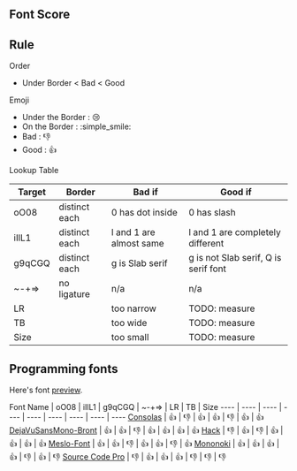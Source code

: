 Font Score
----

## Rule

Order

* Under Border < Bad < Good

Emoji

* Under the Border : :cry:
* On the Border : :simple_smile:
* Bad : :-1:
* Good : :+1:

Lookup Table

Target | Border | Bad if | Good if
---- | ---- | ---- | ----
oO08 | distinct each | 0 has dot inside | 0 has slash
iIlL1 | distinct each | l and 1 are almost same | l and 1 are completely different
g9qCGQ | distinct each | g is Slab serif | g is not Slab serif, Q is serif font
~-+=> | no ligature | n/a | n/a
LR | | too narrow | TODO: measure
TB | | too wide | TODO: measure
Size | | too small | TODO: measure

## Programming fonts

Here's font [preview](https://github.com/guitarrapc/Fonts-lab/blob/master/PREVIEW.md).

Font Name | oO08 | iIlL1 | g9qCGQ | ~-+=> | LR | TB | Size
---- | ---- | ---- | ---- | ---- | ---- | ---- | ---- | ----
[Consolas](https://github.com/PiotrGrochowski/Consolas) | :+1: | :-1: | :+1: | :+1: | :-1: | :+1: | :+1:
[DejaVuSansMono-Bront](https://github.com/chrismwendt/bront) | :+1: | :+1: | :-1: | :+1: | :+1: | :+1: | :+1:
[Hack](https://github.com/source-foundry/Hack) | :-1: | :+1: | :-1: | :+1: | :+1: | :+1: | :+1:
[Meslo-Font](https://github.com/andreberg/Meslo-Font) | :+1: | :+1: | :-1: | :+1: | :+1: | :-1: | :+1:
[Mononoki](http://madmalik.github.io/mononoki/) | :+1: | :+1: | :+1: | :+1: | :-1: | :+1: | :-1:
[Source Code Pro](https://github.com/adobe-fonts/source-code-pro) | :-1: | :+1: | :+1: | :+1: | :-1: | :-1: | :-1:
